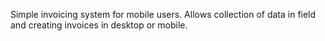 Simple invoicing system for mobile users. Allows collection of data in field and creating invoices in desktop or mobile.